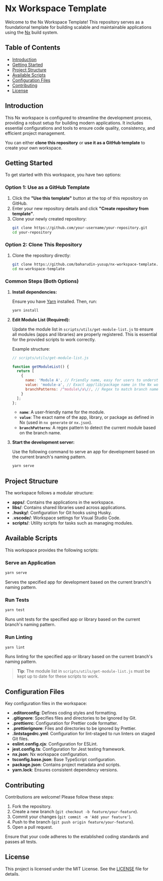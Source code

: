 # Nx Workspace Template

Welcome to the Nx Workspace Template! This repository serves as a foundational template for building scalable and maintainable applications using the [Nx](https://nx.dev) build system.

## Table of Contents

- [Introduction](#introduction)
- [Getting Started](#getting-started)
- [Project Structure](#project-structure)
- [Available Scripts](#available-scripts)
- [Configuration Files](#configuration-files)
- [Contributing](#contributing)
- [License](#license)

## Introduction

This Nx workspace is configured to streamline the development process, providing a robust setup for building modern applications. It includes essential configurations and tools to ensure code quality, consistency, and efficient project management.

You can either **clone this repository** or **use it as a GitHub template** to create your own workspace.

## Getting Started

To get started with this workspace, you have two options:

### Option 1: Use as a GitHub Template
1. Click the **"Use this template"** button at the top of this repository on GitHub.
2. Enter your new repository details and click **"Create repository from template"**.
3. Clone your newly created repository:
   ```bash
   git clone https://github.com/your-username/your-repository.git
   cd your-repository
   ```

### Option 2: Clone This Repository
1. Clone the repository directly:
   ```bash
   git clone https://github.com/baharudin-yusup/nx-workspace-template.git
   cd nx-workspace-template
   ```

### Common Steps (Both Options)
1. **Install dependencies:**

   Ensure you have [Yarn](https://yarnpkg.com/) installed. Then, run:

   ```bash
   yarn install
   ```

2. **Edit Module List (Required):**

   Update the module list in `scripts/utils/get-module-list.js` to ensure all modules (apps and libraries) are properly registered. This is essential for the provided scripts to work correctly.

   Example structure:

   ```javascript
   // scripts/utils/get-module-list.js

   function getModuleList() {
     return [
       {
         name: 'Module A', // Friendly name, easy for users to understand
         value: 'module-a', // Exact app/lib/package name in the Nx workspace
         branchPatterns: /^module\/a\//, // Regex to match branch names for this module
       }
     ];
   };
   ```

   - **`name`**: A user-friendly name for the module.
   - **`value`**: The exact name of the app, library, or package as defined in Nx (used in `nx generate` or `nx.json`).
   - **`branchPatterns`**: A regex pattern to detect the current module based on the branch name.

3. **Start the development server:**

   Use the following command to serve an app for development based on the current branch's naming pattern.

   ```bash
   yarn serve
   ```

## Project Structure

The workspace follows a modular structure:

- **apps/**: Contains the applications in the workspace.
- **libs/**: Contains shared libraries used across applications.
- **.husky/**: Configuration for Git hooks using Husky.
- **.vscode/**: Workspace settings for Visual Studio Code.
- **scripts/**: Utility scripts for tasks such as managing modules.

## Available Scripts

This workspace provides the following scripts:

### Serve an Application
```bash
yarn serve
```
Serves the specified app for development based on the current branch's naming pattern.

### Run Tests
```bash
yarn test
```
Runs unit tests for the specified app or library based on the current branch's naming pattern.

### Run Linting
```bash
yarn lint
```
Runs linting for the specified app or library based on the current branch's naming pattern.

> **Tip**: The module list in `scripts/utils/get-module-list.js` must be kept up to date for these scripts to work.

## Configuration Files

Key configuration files in the workspace:

- **.editorconfig**: Defines coding styles and formatting.
- **.gitignore**: Specifies files and directories to be ignored by Git.
- **.prettierrc**: Configuration for Prettier code formatter.
- **.prettierignore**: Files and directories to be ignored by Prettier.
- **.lintstagedrc.yml**: Configuration for lint-staged to run linters on staged Git files.
- **eslint.config.cjs**: Configuration for ESLint.
- **jest.config.ts**: Configuration for Jest testing framework.
- **nx.json**: Nx workspace configuration.
- **tsconfig.base.json**: Base TypeScript configuration.
- **package.json**: Contains project metadata and scripts.
- **yarn.lock**: Ensures consistent dependency versions.

## Contributing

Contributions are welcome! Please follow these steps:

1. Fork the repository.
2. Create a new branch (`git checkout -b feature/your-feature`).
3. Commit your changes (`git commit -m 'Add your feature'`).
4. Push to the branch (`git push origin feature/your-feature`).
5. Open a pull request.

Ensure that your code adheres to the established coding standards and passes all tests.

## License

This project is licensed under the MIT License. See the [LICENSE](LICENSE) file for details.
